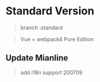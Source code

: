 # Standard Version
> branch :standard

> Vue + webpack4 Pure Edition

## Update Mianline

> add i18n support 200709

>

